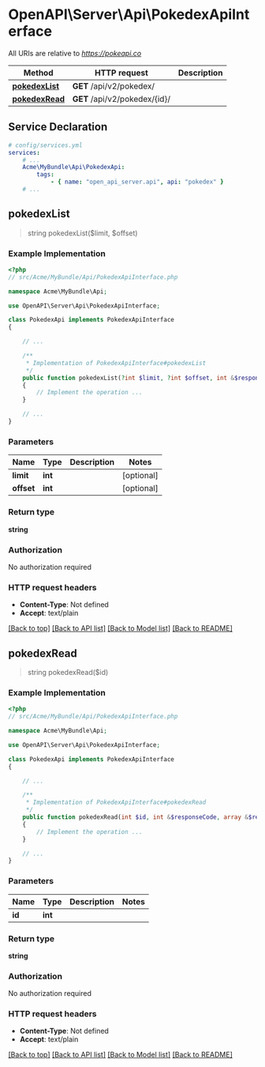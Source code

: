 # OpenAPI\Server\Api\PokedexApiInterface

All URIs are relative to *https://pokeapi.co*

Method | HTTP request | Description
------------- | ------------- | -------------
[**pokedexList**](PokedexApiInterface.md#pokedexList) | **GET** /api/v2/pokedex/ | 
[**pokedexRead**](PokedexApiInterface.md#pokedexRead) | **GET** /api/v2/pokedex/{id}/ | 


## Service Declaration
```yaml
# config/services.yml
services:
    # ...
    Acme\MyBundle\Api\PokedexApi:
        tags:
            - { name: "open_api_server.api", api: "pokedex" }
    # ...
```

## **pokedexList**
> string pokedexList($limit, $offset)



### Example Implementation
```php
<?php
// src/Acme/MyBundle/Api/PokedexApiInterface.php

namespace Acme\MyBundle\Api;

use OpenAPI\Server\Api\PokedexApiInterface;

class PokedexApi implements PokedexApiInterface
{

    // ...

    /**
     * Implementation of PokedexApiInterface#pokedexList
     */
    public function pokedexList(?int $limit, ?int $offset, int &$responseCode, array &$responseHeaders): array|object|null
    {
        // Implement the operation ...
    }

    // ...
}
```

### Parameters

Name | Type | Description  | Notes
------------- | ------------- | ------------- | -------------
 **limit** | **int**|  | [optional]
 **offset** | **int**|  | [optional]

### Return type

**string**

### Authorization

No authorization required

### HTTP request headers

 - **Content-Type**: Not defined
 - **Accept**: text/plain

[[Back to top]](#) [[Back to API list]](../../README.md#documentation-for-api-endpoints) [[Back to Model list]](../../README.md#documentation-for-models) [[Back to README]](../../README.md)

## **pokedexRead**
> string pokedexRead($id)



### Example Implementation
```php
<?php
// src/Acme/MyBundle/Api/PokedexApiInterface.php

namespace Acme\MyBundle\Api;

use OpenAPI\Server\Api\PokedexApiInterface;

class PokedexApi implements PokedexApiInterface
{

    // ...

    /**
     * Implementation of PokedexApiInterface#pokedexRead
     */
    public function pokedexRead(int $id, int &$responseCode, array &$responseHeaders): array|object|null
    {
        // Implement the operation ...
    }

    // ...
}
```

### Parameters

Name | Type | Description  | Notes
------------- | ------------- | ------------- | -------------
 **id** | **int**|  |

### Return type

**string**

### Authorization

No authorization required

### HTTP request headers

 - **Content-Type**: Not defined
 - **Accept**: text/plain

[[Back to top]](#) [[Back to API list]](../../README.md#documentation-for-api-endpoints) [[Back to Model list]](../../README.md#documentation-for-models) [[Back to README]](../../README.md)

